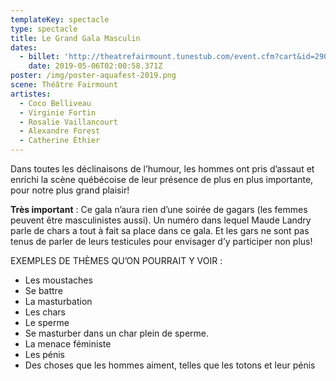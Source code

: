 ```yaml
---
templateKey: spectacle
type: spectacle
title: Le Grand Gala Masculin
dates:
  - billet: 'http://theatrefairmount.tunestub.com/event.cfm?cart&id=290148'
    date: 2019-05-06T02:00:58.371Z
poster: /img/poster-aquafest-2019.png
scene: Théâtre Fairmount
artistes:
  - Coco Belliveau
  - Virginie Fortin
  - Rosalie Vaillancourt
  - Alexandre Forest
  - Catherine Éthier
---
```

Dans toutes les déclinaisons de l’humour, les hommes ont pris d’assaut et enrichi la scène québécoise de leur présence de plus en plus importante, pour notre plus grand plaisir!

**Très important** : Ce gala n’aura rien d’une soirée de gagars  (les femmes peuvent être masculinistes aussi). Un numéro dans lequel Maude Landry parle de chars a tout à fait sa place dans ce gala. Et les gars ne sont pas tenus de parler de leurs testicules pour envisager d’y participer non plus!

EXEMPLES DE THÈMES QU’ON POURRAIT Y VOIR : 

* Les moustaches
* Se battre
* La masturbation
* Les chars
* Le sperme
* Se masturber dans un char plein de sperme.
* La menace féministe
* Les pénis
* Des choses que les hommes aiment, telles que les totons et leur pénis
